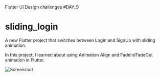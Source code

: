 Flutter UI Design challenges 
#DAY_9
# sliding_login
A new Flutter project that switches between Login and SignUp with sliding animation.

In this project, I learned about using Animation Align and FadeIn/FadeOut animation in Flutter.

![Screenshot](https://github.com/lalwanirishabh/Sliding-Login/assets/98076785/fdf07417-3127-4fcf-ae14-82810bdeb87d)



